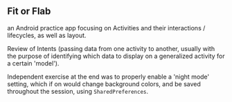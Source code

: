 ## Fit or Flab

an Android practice app focusing on Activities and their interactions / lifecycles, as well as layout.

Review of Intents (passing data from one activity to another, usually with the purpose of identifying which data
to display on a generalized activity for a certain 'model').

Independent exercise at the end was to properly enable a 'night mode' setting, which if on would change background colors, and be saved throughout the session, using `SharedPreferences`.
